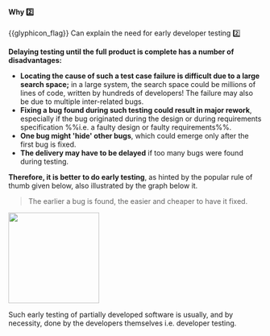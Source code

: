 <div id="title">

#### Why :two:

</div>

<span id="prereqs"></span>

<span id="outcomes">{{glyphicon_flag}} Can explain the need for early developer testing :two:</span>

<div id="body">

**Delaying testing until the full product is complete has a number of disadvantages:**

* **Locating the cause of such a test case failure is difficult due to a large search space;** in a large system, the search space could be millions of lines of code, written by hundreds of developers! The failure may also be due to multiple inter-related bugs.
* **Fixing a bug found during such testing could result in major rework**, especially if the bug originated during the design or during requirements specification %%i.e. a faulty design or faulty requirements%%.
* **One bug might 'hide' other bugs**, which could emerge only after the first bug is fixed.
* **The delivery may have to be delayed** if too many bugs were found during testing.

**Therefore, it is better to do early testing**, as hinted by the popular rule of thumb given below, also illustrated by the graph below it.
 
> The earlier a bug is found, the easier and cheaper to have it fixed.

<img src="{{baseUrl}}/testing/testingTypes/developerTesting/why/images/diagram.png" height="180" />
<p/>

Such early testing of partially developed software is usually, and by necessity, done by the developers themselves i.e. developer testing.

</div>

<div id="extras">

<include src="exercises.md" />

</div>


</div>